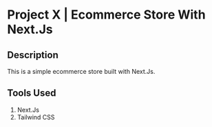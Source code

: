 # Project X | Ecommerce Store With Next.Js

## Description

This is a simple ecommerce store built with Next.Js.

## Tools Used

1. Next.Js
2. Tailwind CSS
